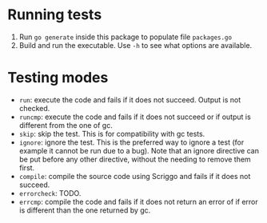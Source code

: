 # Running tests

1. Run `go generate` inside this package to populate file `packages.go`
2. Build and run the executable. Use `-h` to see what options are available.

# Testing modes

- `run`: execute the code and fails if it does not succeed. Output is not checked.
- `runcmp`: execute the code and fails if it does not succeed or if output is different from the one of gc.
- `skip`: skip the test. This is for compatibility with gc tests.
- `ignore`: ignore the test. This is the preferred way to ignore a test (for example it cannot be run due to a bug). Note that an ignore directive can be put before any other directive, without the needing to remove them first.
- `compile`: compile the source code using Scriggo and fails if it does not succeed.
- `errorcheck`: TODO.
- `errcmp`: compile the code and fails if it does not return an error of if error is different than the one returned by gc.
